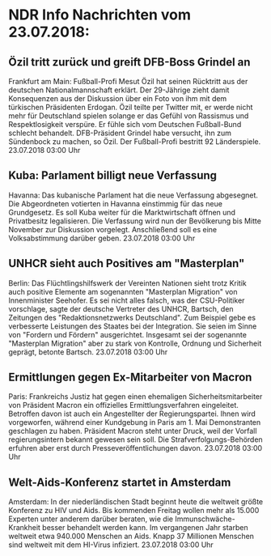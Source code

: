 # NDR Info Nachrichten vom 23.07.2018:


## Özil tritt zurück und greift DFB-Boss Grindel an
Frankfurt am Main: Fußball-Profi Mesut Özil hat seinen Rücktritt aus der deutschen Nationalmannschaft erklärt. Der 29-Jährige zieht damit Konsequenzen aus der Diskussion über ein Foto von ihm mit dem türkischen Präsidenten Erdogan. Özil teilte per Twitter mit, er werde nicht mehr für Deutschland spielen solange er das Gefühl von Rassismus und Respektlosigkeit verspüre. Er fühle sich vom Deutschen Fußball-Bund schlecht behandelt. DFB-Präsident Grindel habe versucht, ihn zum Sündenbock zu machen, so Özil. Der Fußball-Profi bestritt 92 Länderspiele. 23.07.2018 03:00 Uhr 

## Kuba: Parlament billigt neue Verfassung
Havanna: Das kubanische Parlament hat die neue Verfassung abgesegnet. Die Abgeordneten votierten in Havanna einstimmig für das neue Grundgesetz. Es soll Kuba weiter für die Marktwirtschaft öffnen und Privatbesitz legalisieren. Die Verfassung wird nun der Bevölkerung bis Mitte November zur Diskussion vorgelegt. Anschließend soll es eine Volksabstimmung darüber geben. 23.07.2018 03:00 Uhr 

## UNHCR sieht auch Positives am "Masterplan"
Berlin: Das Flüchtlingshilfswerk der Vereinten Nationen sieht trotz Kritik auch positive Elemente am sogenannten "Masterplan Migration" von Innenminister Seehofer. Es sei nicht alles falsch, was der CSU-Politiker vorschlage, sagte der deutsche Vertreter des UNHCR, Bartsch, den Zeitungen des "Redaktionsnetzwerks Deutschland". Zum Beispiel gebe es verbesserte Leistungen des Staates bei der Integration. Sie seien im Sinne von "Fordern und Fördern" ausgerichtet. Insgesamt sei der sogenannte "Masterplan Migration" aber zu stark von Kontrolle, Ordnung und Sicherheit geprägt, betonte Bartsch. 23.07.2018 03:00 Uhr 

## Ermittlungen gegen Ex-Mitarbeiter von Macron
Paris:	     Frankreichs Justiz hat gegen einen ehemaligen Sicherheitsmitarbeiter von Präsident Macron ein offizielles Ermittlungsverfahren eingeleitet. Betroffen davon ist auch ein Angestellter der Regierungspartei. Ihnen wird vorgeworfen, während einer Kundgebung in Paris am 1. Mai Demonstranten geschlagen zu haben. Präsident Macron steht unter Druck, weil der Vorfall regierungsintern bekannt gewesen sein soll. Die Strafverfolgungs-Behörden erfuhren aber erst durch Presseveröffentlichungen davon. 23.07.2018 03:00 Uhr 

## Welt-Aids-Konferenz startet in Amsterdam
Amsterdam: In der niederländischen Stadt beginnt heute die weltweit größte Konferenz zu HIV und Aids. Bis kommenden Freitag wollen mehr als 15.000 Experten unter anderem darüber beraten, wie die Immunschwäche-Krankheit besser behandelt werden kann. Im vergangenen Jahr starben weltweit etwa 940.000 Menschen an Aids. Knapp 37 Millionen Menschen sind weltweit mit dem HI-Virus infiziert. 23.07.2018 03:00 Uhr 
